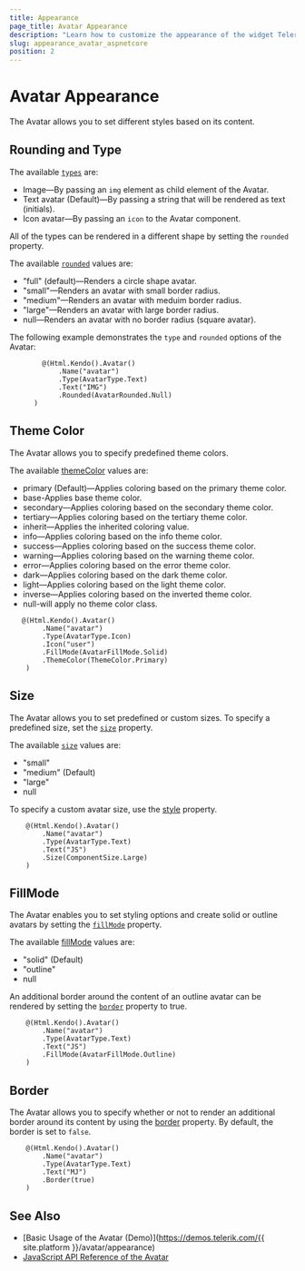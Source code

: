 ```yaml
---
title: Appearance
page_title: Avatar Appearance
description: "Learn how to customize the appearance of the widget Telerik UI Avatar HtmlHelper for {{ site.framework }}."
slug: appearance_avatar_aspnetcore
position: 2
---
```


# Avatar Appearance

The Аvatar allows you to set different styles based on its content.

## Rounding and Type

The available [`types`](/api/javascript/ui/avatar/configuration/type) are:

- Image—By passing an `img` element as child element of the Avatar.
- Text avatar (Default)—By passing a string that will be rendered as text (initials).
- Icon avatar—By passing an `icon` to the Avatar component.

All of the types can be rendered in a different shape by setting the `rounded` property.

The available [`rounded`](/api/javascript/ui/avatar/configuration/rounded) values are:

- "full" (default)—Renders a circle shape avatar.
- "small"—Renders an avatar with small border radius.
- "medium"—Renders an avatar with meduim border radius.
- "large"—Renders an avatar with large border radius.
- null—Renders an avatar with no border radius (square avatar).

The following example demonstrates the `type` and `rounded` options of the Avatar:

```
        @(Html.Kendo().Avatar()
            .Name("avatar")
            .Type(AvatarType.Text)
            .Text("IMG")
            .Rounded(AvatarRounded.Null)
      )
```

## Theme Color

The Аvatar allows you to specify predefined theme colors.

The available [themeColor](/api/javascript/ui/avatar/configuration/themeColor) values are:

- primary (Default)—Applies coloring based on the primary theme color.
- base-Applies base theme color.
- secondary—Applies coloring based on the secondary theme color.
- tertiary—Applies coloring based on the tertiary theme color.
- inherit—Applies the inherited coloring value.
- info—Applies coloring based on the info theme color.
- success—Applies coloring based on the success theme color.
- warning—Applies coloring based on the warning theme color.
- error—Applies coloring based on the error theme color.
- dark—Applies coloring based on the dark theme color.
- light—Applies coloring based on the light theme color.
- inverse—Applies coloring based on the inverted theme color.
- null-will apply no theme color class.

```
   @(Html.Kendo().Avatar()
        .Name("avatar")
        .Type(AvatarType.Icon)
        .Icon("user")
        .FillMode(AvatarFillMode.Solid)
        .ThemeColor(ThemeColor.Primary)
    )
```

## Size

The Avatar allows you to set predefined or custom sizes. To specify a predefined size, set the [`size`](/api/javascript/ui/avatar/configuration/size) property.

The available [`size`](/api/javascript/ui/avatar/configuration/size) values are:

- "small"
- "medium" (Default)
- "large"
- null

To specify a custom avatar size, use the [style](/api/javascript/ui/avatar/configuration/style) property.

```
    @(Html.Kendo().Avatar()
        .Name("avatar")
        .Type(AvatarType.Text)
        .Text("JS")
        .Size(ComponentSize.Large)
    )
```

## FillMode

The Avatar enables you to set styling options and create solid or outline avatars by setting the [`fillMode`](/api/javascript/ui/avatar/configuration/fillMode) property.

The available [fillMode](/api/javascript/ui/avatar/configuration/fillMode) values are:

- "solid" (Default)
- "outline"
- null

An additional border around the content of an outline avatar can be rendered by setting the [`border`](/api/javascript/ui/avatar/configuration/border) property to true.

```
    @(Html.Kendo().Avatar()
        .Name("avatar")
        .Type(AvatarType.Text)
        .Text("JS")
        .FillMode(AvatarFillMode.Outline)
    )
```

## Border

The Avatar allows you to specify whether or not to render an additional border around its content by using the [border](/api/javascript/ui/avatar/configuration/border) property. By default, the border is set to `false`.

```
    @(Html.Kendo().Avatar()
        .Name("avatar")
        .Type(AvatarType.Text)
        .Text("MJ")
        .Border(true)
    )
```

## See Also

* [Basic Usage of the Avatar (Demo)](https://demos.telerik.com/{{ site.platform }}/avatar/appearance)
* [JavaScript API Reference of the Avatar](/api/javascript/ui/avatar)
